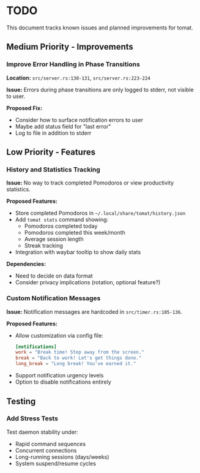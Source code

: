 # TODO

This document tracks known issues and planned improvements for tomat.

## Medium Priority - Improvements

### Improve Error Handling in Phase Transitions

**Location:** `src/server.rs:130-131`, `src/server.rs:223-224`

**Issue:** Errors during phase transitions are only logged to stderr, not visible to user.

**Proposed Fix:**

- Consider how to surface notification errors to user
- Maybe add status field for "last error"
- Log to file in addition to stderr

## Low Priority - Features

### History and Statistics Tracking

**Issue:** No way to track completed Pomodoros or view productivity statistics.

**Proposed Features:**

- Store completed Pomodoros in `~/.local/share/tomat/history.json`
- Add `tomat stats` command showing:
  - Pomodoros completed today
  - Pomodoros completed this week/month
  - Average session length
  - Streak tracking
- Integration with waybar tooltip to show daily stats

**Dependencies:**

- Need to decide on data format
- Consider privacy implications (rotation, optional feature?)

### Custom Notification Messages

**Issue:** Notification messages are hardcoded in `src/timer.rs:105-136`.

**Proposed Features:**

- Allow customization via config file:
  ```toml
  [notifications]
  work = "Break time! Step away from the screen."
  break = "Back to work! Let's get things done."
  long_break = "Long break! You've earned it."
  ```
- Support notification urgency levels
- Option to disable notifications entirely

## Testing

### Add Stress Tests

Test daemon stability under:

- Rapid command sequences
- Concurrent connections
- Long-running sessions (days/weeks)
- System suspend/resume cycles
